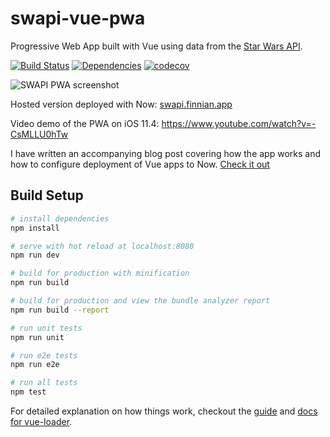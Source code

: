 
# swapi-vue-pwa
Progressive Web App built with Vue using data from the [Star Wars API](https://swapi.co).

[![Build Status](https://travis-ci.com/developius/swapi-vue-pwa.svg?branch=master)](https://travis-ci.com/developius/swapi-vue-pwa) [![Dependencies](https://david-dm.org/developius/swapi-vue-pwa.svg)](https://david-dm.org/developius/swapi-vue-pwa)
[![codecov](https://codecov.io/gh/developius/swapi-vue-pwa/branch/master/graph/badge.svg)](https://codecov.io/gh/developius/swapi-vue-pwa)

![SWAPI PWA screenshot](https://finnian.io/blog/content/images/2018/08/SWAPI-PWA.png)

Hosted version deployed with Now: [swapi.finnian.app](https://swapi.finnian.app)

Video demo of the PWA on iOS 11.4: https://www.youtube.com/watch?v=-CsMLLU0hTw

I have written an accompanying blog post covering how the app works and how to configure deployment of Vue apps to Now. [Check it out](https://finnian.io/blog/deploying-a-vue-pwa-to-now/)

## Build Setup

``` bash
# install dependencies
npm install

# serve with hot reload at localhost:8080
npm run dev

# build for production with minification
npm run build

# build for production and view the bundle analyzer report
npm run build --report

# run unit tests
npm run unit

# run e2e tests
npm run e2e

# run all tests
npm test
```

For detailed explanation on how things work, checkout the [guide](http://vuejs-templates.github.io/webpack/) and [docs for vue-loader](http://vuejs.github.io/vue-loader).
